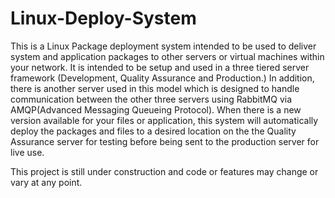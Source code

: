 # Linux-Deploy-System

This is a Linux Package deployment system intended to be used to deliver system and application packages to other servers or virtual machines within your network. It is intended to be setup and used in a three tiered server framework (Development, Quality Assurance and Production.) In addition, there is another server used in this model which is designed to handle communication between the other three servers using RabbitMQ via AMQP(Advanced Messaging Queueing Protocol). When there is a new version available for your files or application, this system will automatically deploy the packages and files to a desired location on the the Quality Assurance server for testing before being sent to the production server for live use.

This project is still under construction and code or features may change or vary at any point.
